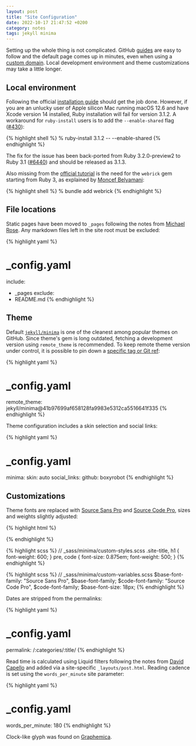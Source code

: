```yaml
---
layout: post
title: "Site Configuration"
date: 2022-10-17 21:47:52 +0200
category: notes
tags: jekyll minima
---
```


Setting up the whole thing is not complicated.
GitHub [guides][gh-pages] are easy to follow and the default page comes up in minutes,
even when using a [custom domain][gh-pages-custom-domain].
Local development environment and theme customizations may take a little longer.

## Local environment

Following the official [installation guide][jekyll-install] should get the job done.
However, if you are an unlucky user of Apple silicon Mac running macOS 12.6 and have
Xcode version 14 installed, Ruby installation will fail for version 3.1.2.
A workaround for `ruby-install` users is to add the `--enable-shared` flag
([#430][ruby-install-430]):

{% highlight shell %}
% ruby-install 3.1.2 -- --enable-shared
{% endhighlight %}

The fix for the issue has been back-ported from Ruby 3.2.0-preview2 to Ruby 3.1
([#6440][ruby-6440]) and should be released as 3.1.3.

Also missing from the [official tutorial][jekyll-tutorial] is the need for the `webrick`
gem starting from Ruby 3, as explained by [Moncef Belyamani][jekyll-webrick]:

{% highlight shell %}
% bundle add webrick
{% endhighlight %}

## File locations

Static pages have been moved to `_pages` following the notes from
[Michael Rose][jekyll-pages].
Any markdown files left in the site root must be excluded:

{% highlight yaml %}
# _config.yaml
include:
  - _pages
exclude:
  - README.md
{% endhighlight %}

## Theme

Default [`jekyll/minima`][jekyll-minima] is one of the cleanest among popular themes on
GitHub.
Since theme's gem is long outdated, fetching a development version using `remote_theme`
is recommended.
To keep remote theme version under control, it is possible to pin down a
[specific tag or Git ref][jekyll-remote-theme]:

{% highlight yaml %}
# _config.yaml
remote_theme: jekyll/minima@41b97699af658128fa9983e5312ca5516641f335
{% endhighlight %}

Theme configuration includes a skin selection and social links:

{% highlight yaml %}
# _config.yaml
minima:
  skin: auto
  social_links:
    github: boxyrobot
{% endhighlight %}

## Customizations

Theme fonts are replaced with [Source Sans Pro][source-sans-pro] and
[Source Code Pro][source-code-pro], sizes and weights slightly adjusted:

{% highlight html %}
<!-- _includes/custom-head.html -->
<link rel="preconnect" href="https://fonts.googleapis.com">
<link rel="preconnect" href="https://fonts.gstatic.com" crossorigin>
<link href="https://fonts.googleapis.com/css2?family=Source+Sans+Pro:wght@400;600&family=Source+Code+Pro:wght@500&display=swap" rel="stylesheet">
{% endhighlight %}

{% highlight scss %}
// _sass/minima/custom-styles.scss
.site-title, h1 {
  font-weight: 600;
}
pre,
code {
  font-size: 0.875em;
  font-weight: 500;
}
{% endhighlight %}

{% highlight scss %}
// _sass/minima/custom-variables.scss
$base-font-family: "Source Sans Pro", $base-font-family;
$code-font-family: "Source Code Pro", $code-font-family;
$base-font-size: 18px;
{% endhighlight %}

Dates are stripped from the permalinks:

{% highlight yaml %}
# _config.yaml
permalink: /:categories/:title/
{% endhighlight %}

Read time is calculated using Liquid filters following the notes from
[David Capello][jekyll-read-time] and added via a site-specific `_layouts/post.html`.
Reading cadence is set using the `words_per_minute` site parameter:

{% highlight yaml %}
# _config.yaml
words_per_minute: 180
{% endhighlight %}

Clock-like glyph was found on [Graphemica][graphemica].

[gh-pages]: https://docs.github.com/en/pages
[gh-pages-custom-domain]: https://docs.github.com/en/pages/configuring-a-custom-domain-for-your-github-pages-site
[graphemica]: https://graphemica.com/
[jekyll-install]: https://jekyllrb.com/docs/installation/macos/
[jekyll-minima]: https://github.com/jekyll/minima
[jekyll-pages]: https://mademistakes.com/articles/using-jekyll-2016/
[jekyll-remote-theme]: https://github.com/benbalter/jekyll-remote-theme#declaring-your-theme
[jekyll-read-time]: https://davidcapello.com/blog/tips/reading-time-in-jekyll/
[jekyll-tutorial]: https://jekyllrb.com/docs/step-by-step/01-setup/
[jekyll-webrick]: https://www.moncefbelyamani.com/how-to-install-jekyll-on-a-mac-the-easy-way/
[ruby-6440]: https://github.com/ruby/ruby/pull/6440
[ruby-install-430]: https://github.com/postmodern/ruby-install/issues/430
[source-code-pro]: http://fonts.google.com/specimen/Source+Code+Pro
[source-sans-pro]: http://fonts.google.com/specimen/Source+Sans+Pro
